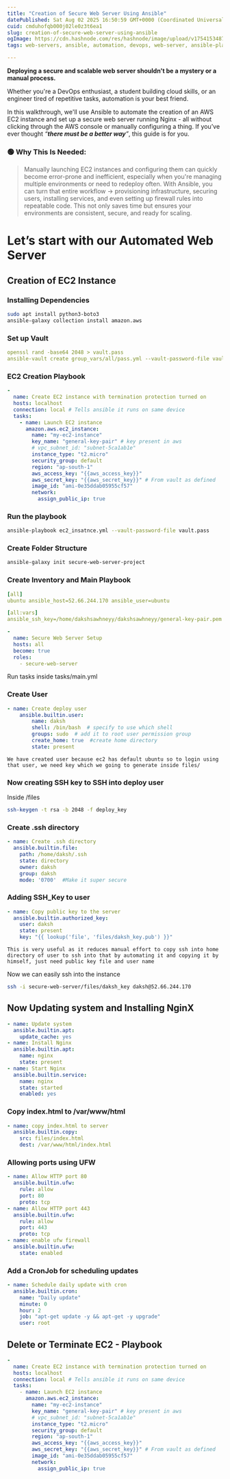 ```yaml
---
title: "Creation of Secure Web Server Using Ansible"
datePublished: Sat Aug 02 2025 16:50:59 GMT+0000 (Coordinated Universal Time)
cuid: cmduhofqb000j02le0z3t6ea1
slug: creation-of-secure-web-server-using-ansible
ogImage: https://cdn.hashnode.com/res/hashnode/image/upload/v1754153487651/98b3098b-d70c-424c-ac9c-1d3a1f28dda8.png
tags: web-servers, ansible, automation, devops, web-server, ansible-playbook, ad-hoc

---
```


**Deploying a secure and scalable web server shouldn't be a mystery or a manual process.**

Whether you're a DevOps enthusiast, a student building cloud skills, or an engineer tired of repetitive tasks, automation is your best friend.

In this walkthrough, we'll use Ansible to automate the creation of an AWS EC2 instance and set up a secure web server running Nginx - all without clicking through the AWS console or manually configuring a thing. If you’ve ever thought *“****there must be a better way****”*, this guide is for you.

### 🟢 Why This Is Needed:

> Manually launching EC2 instances and configuring them can quickly become error-prone and inefficient, especially when you're managing multiple environments or need to redeploy often. With Ansible, you can turn that entire workflow → provisioning infrastructure, securing users, installing services, and even setting up firewall rules into repeatable code. This not only saves time but ensures your environments are consistent, secure, and ready for scaling.

# Let’s start with our Automated Web Server

## Creation of EC2 Instance

### Installing Dependencies

```bash
sudo apt install python3-boto3
ansible-galaxy collection install amazon.aws
```

### Set up Vault

```yaml
openssl rand -base64 2048 > vault.pass
ansible-vault create group_vars/all/pass.yml --vault-password-file vault.pass
```

### EC2 Creation Playbook

```yaml
-
  name: Create EC2 instance with termination protection turned on
  hosts: localhost
  connection: local # Tells ansible it runs on same device
  tasks:
    - name: Launch EC2 instance
      amazon.aws.ec2_instance:
        name: "my-ec2-instance"
        key_name: "general-key-pair" # key present in aws
        # vpc_subnet_id: "subnet-5ca1ab1e"
        instance_type: "t2.micro"
        security_group: default
        region: "ap-south-1"
        aws_access_key: "{{aws_access_key}}"
        aws_secret_key: "{{aws_secret_key}}" # From vault as defined
        image_id: "ami-0e35ddab05955cf57"
        network:
          assign_public_ip: true
```

### Run the playbook

```bash
ansible-playbook ec2_insatnce.yml --vault-password-file vault.pass
```

### Create Folder Structure

```bash
ansible-galaxy init secure-web-server-project
```

### Create Inventory and Main Playbook

```yaml
[all]
ubuntu ansible_host=52.66.244.170 ansible_user=ubuntu 

[all:vars]
ansible_ssh_key=/home/dakshsawhneyy/dakshsawhneyy/general-key-pair.pem
```

```yaml
-
  name: Secure Web Server Setup
  hosts: all
  become: true
  roles:
    - secure-web-server
```

Run tasks inside tasks/main.yml

### Create User

```yaml
- name: Create deploy user
	ansible.builtin.user:
		name: daksh
		shell: /bin/bash  # specify to use which shell
		groups: sudo  # add it to root user permission group
		create_home: true  #create home directory
		state: present
```

`We have created user because ec2 has default ubuntu so to login using that user, we need key which we going to generate inside files/`

### Now creating SSH key to SSH into deploy user

Inside /files

```bash
ssh-keygen -t rsa -b 2048 -f deploy_key
```

### Create .ssh directory

```yaml
- name: Create .ssh directory
  ansible.builtin.file:
    path: /home/daksh/.ssh
    state: directory
    owner: daksh
    group: daksh
    mode: '0700'  #Make it super secure
```

### Adding SSH\_Key to user

```yml
- name: Copy public key to the server
  ansible.builtin.authorized_key:
    user: daksh
    state: present
    key: "{{ lookup('file', 'files/daksh_key.pub') }}"
```

`This is very useful as it reduces manual effort to copy ssh into home directory of user to ssh into that by automating it and copying it by himself, just need public key file and user name`

Now we can easily ssh into the instance

```bash
ssh -i secure-web-server/files/daksh_key daksh@52.66.244.170
```

## Now Updating system and Installing NginX

```yaml
- name: Update system
  ansible.builtin.apt:
    update_cache: yes
- name: Install Nginx
  ansible.builtin.apt:
    name: nginx
    state: present
- name: Start Nginx
  ansible.builtin.service:
    name: nginx
    state: started
    enabled: yes
```

### Copy index.html to /var/www/html

```yaml
- name: copy index.html to server
  ansible.builtin.copy:
    src: files/index.html
    dest: /var/www/html/index.html
```

### Allowing ports using UFW

```yaml
- name: Allow HTTP port 80
  ansible.builtin.ufw:
    rule: allow
    port: 80
    proto: tcp
- name: Allow HTTP port 443
  ansible.builtin.ufw:
    rule: allow
    port: 443
    proto: tcp
- name: enable ufw firewall
  ansible.builtin.ufw:
    state: enabled
```

### Add a CronJob for scheduling updates

```yaml
- name: Schedule daily update with cron
  ansible.builtin.cron:
    name: "Daily update"
    minute: 0
    hour: 2
    job: "apt-get update -y && apt-get -y upgrade"
    user: root
```

## Delete or Terminate EC2 - Playbook

```yaml
-
  name: Create EC2 instance with termination protection turned on
  hosts: localhost
  connection: local # Tells ansible it runs on same device
  tasks:
    - name: Launch EC2 instance
      amazon.aws.ec2_instance:
        name: "my-ec2-instance"
        key_name: "general-key-pair" # key present in aws
        # vpc_subnet_id: "subnet-5ca1ab1e"
        instance_type: "t2.micro"
        security_group: default
        region: "ap-south-1"
        aws_access_key: "{{aws_access_key}}"
        aws_secret_key: "{{aws_secret_key}}" # From vault as defined
        image_id: "ami-0e35ddab05955cf57"
        network:
          assign_public_ip: true
```